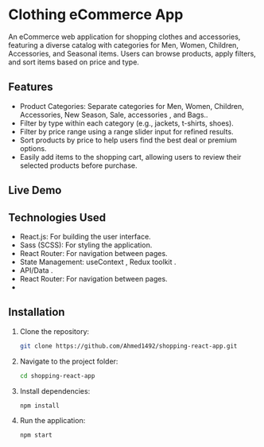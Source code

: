 # Clothing eCommerce App
An eCommerce web application for shopping clothes and accessories, featuring a diverse catalog with categories for Men, Women, Children, Accessories, and Seasonal items. Users can browse products, apply filters, and sort items based on price and type.



## Features
 
- Product Categories: Separate categories for Men, Women, Children, Accessories, New Season, Sale, accessories , and Bags..
- Filter by type within each category (e.g., jackets, t-shirts, shoes).
- Filter by price range using a range slider input for refined results.
- Sort products by price to help users find the best deal or premium options.
- Easily add items to the shopping cart, allowing users to review their selected products before purchase.



## Live Demo



## Technologies Used

- React.js: For building the user interface.
- Sass (SCSS): For styling the application.
- React Router: For navigation between pages.
- State Management: useContext  , Redux toolkit .
- API/Data .
- React Router: For navigation between pages.
- 

## Installation

1. Clone the repository:
    ```bash
    git clone https://github.com/Ahmed1492/shopping-react-app.git
    ```
2. Navigate to the project folder:
    ```bash
    cd shopping-react-app
    ```
3. Install dependencies:
    ```bash
    npm install
    ```
4. Run the application:
    ```bash
    npm start
    ```
